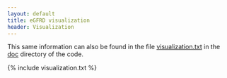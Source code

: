 ```yaml
---
layout: default
title: eGFRD visualization
header: Visualization
---
```



This same information can also be found in the file
[visualization.txt](http://github.com/gfrd/gfrd/tree/develop/doc/visualization.txt)
in the [doc](http://github.com/gfrd/gfrd/tree/develop/doc) directory of the code.

{% include visualization.txt %}
